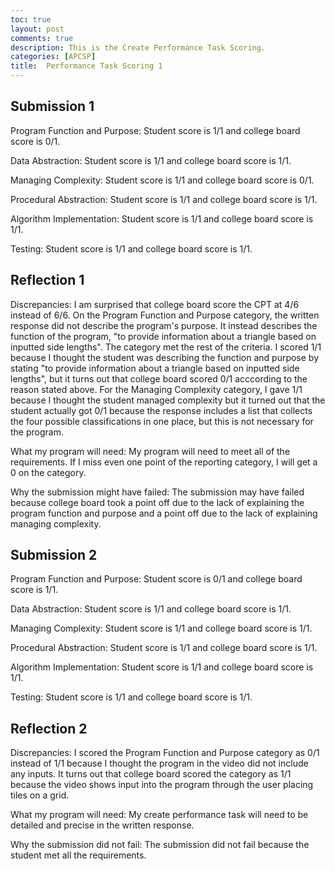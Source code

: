 ```yaml
---
toc: true
layout: post
comments: true
description: This is the Create Performance Task Scoring.
categories: [APCSP]
title:  Performance Task Scoring 1
---
```


## Submission 1

Program Function and Purpose: Student score is 1/1 and college board score is 0/1.

Data Abstraction: Student score is 1/1 and college board score is 1/1.

Managing Complexity: Student score is 1/1 and college board score is 0/1.   

Procedural Abstraction: Student score is 1/1 and college board score is 1/1.

Algorithm Implementation: Student score is 1/1 and college board score is 1/1. 

Testing: Student score is 1/1 and college board score is 1/1.

## Reflection 1
Discrepancies: I am surprised that college board score the CPT at 4/6 instead of 6/6. On the Program Function and Purpose category, the written response did not describe the program's purpose. It instead describes the function of the program, "to provide information about a triangle based on inputted side lengths". The category met the rest of the criteria. I scored 1/1 because I thought the student was describing the function and purpose by stating "to provide information about a triangle based on inputted side lengths", but it turns out that college board scored 0/1 acccording to the reason stated above. For the Managing Complexity category, I gave 1/1 because I thought the student managed complexity but it turned out that the student actually got 0/1 because the response includes a list that collects the four possible classifications in one place, but this is not necessary for the program.

What my program will need: My program will need to meet all of the requirements. If I miss even one point of the reporting category, I will get a 0 on the category.

Why the submission might have failed: The submission may have failed because college board took a point off due to the lack of explaining the program function and purpose and a point off due to the lack of explaining managing complexity.

## Submission 2
Program Function and Purpose: Student score is 0/1 and college board score is 1/1.

Data Abstraction: Student score is 1/1 and college board score is 1/1.

Managing Complexity: Student score is 1/1 and college board score is 1/1.   

Procedural Abstraction: Student score is 1/1 and college board score is 1/1.

Algorithm Implementation: Student score is 1/1 and college board score is 1/1. 

Testing: Student score is 1/1 and college board score is 1/1.

## Reflection 2
Discrepancies: I scored the Program Function and Purpose category as 0/1 instead of 1/1 because I thought the program in the video did not include any inputs. It turns out that college board scored the category as 1/1 because the video shows input into the program through the user placing tiles on a grid. 

What my program will need: My create performance task will need to be detailed and precise in the written response.

Why the submission did not fail: The submission did not fail because the student met all the requirements.